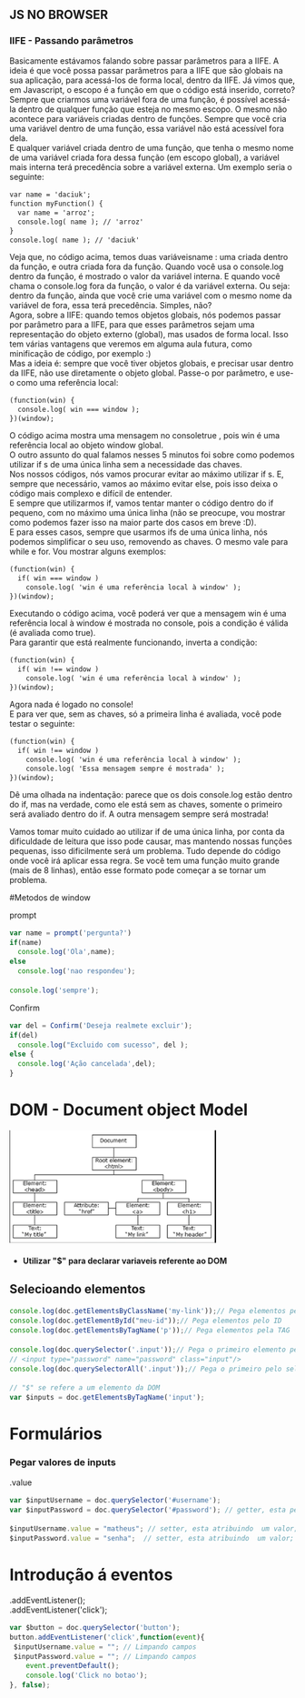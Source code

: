 ## JS NO BROWSER  
### IIFE - Passando parâmetros
  Basicamente estávamos falando sobre passar parâmetros para a IIFE. A ideia é que você possa passar parâmetros para a IIFE que são globais na sua aplicação, para acessá-los de forma local, dentro da IIFE. Já vimos que, em Javascript, o escopo é a função em que o código está inserido, correto?   
  Sempre que criarmos uma variável fora de uma função, é possível acessá-la dentro de qualquer função que esteja no mesmo escopo. O mesmo não acontece para variáveis criadas dentro de funções. Sempre que você cria uma variável dentro de uma função, essa variável não está acessível fora dela.  
  E qualquer variável criada dentro de uma função, que tenha o mesmo nome de uma variável criada fora dessa função (em escopo global), a variável mais interna terá precedência sobre a variável externa.
Um exemplo seria o seguinte:

```JS
var name = 'daciuk';
function myFunction() {
  var name = 'arroz';
  console.log( name ); // 'arroz'
}
console.log( name ); // 'daciuk'

```
Veja que, no código acima, temos duas variáveisname : uma criada dentro da função, e outra criada fora da função. Quando você usa o console.log dentro da função, é mostrado o valor da variável interna. E quando você chama o console.log fora da função, o valor é da variável externa. Ou seja: dentro da função, ainda que você crie uma variável com o mesmo nome da variável de fora, essa terá precedência. Simples, não?  
Agora, sobre a IIFE: quando temos objetos globais, nós podemos passar por parâmetro para a IIFE, para que esses parâmetros sejam uma representação do objeto externo (global), mas usados de forma local. Isso tem várias vantagens que veremos em alguma aula futura, como minificação de código, por exemplo :)  
Mas a ideia é: sempre que você tiver objetos globais, e precisar usar dentro da IIFE, não use diretamente o objeto global. Passe-o por parâmetro, e use-o como uma referência local:

```
(function(win) {
  console.log( win === window );
})(window);
```
O código acima mostra uma mensagem no consoletrue , pois win  é uma referência local ao objeto window  global.  
O outro assunto do qual falamos nesses 5 minutos foi sobre como podemos utilizar if s de uma única linha sem a necessidade das chaves.  
Nos nossos códigos, nós vamos procurar evitar ao máximo utilizar if s. E, sempre que necessário, vamos ao máximo evitar else, pois isso deixa o código mais complexo e difícil de entender.  
E sempre que utilizarmos if, vamos tentar manter o código dentro do if  pequeno, com no máximo uma única linha (não se preocupe, vou mostrar como podemos fazer isso na maior parte dos casos em breve :D).  
E para esses casos, sempre que usarmos ifs de uma única linha, nós podemos simplificar o seu uso, removendo as chaves. O mesmo vale para while e for. Vou mostrar alguns exemplos:

```
(function(win) {
  if( win === window )
    console.log( 'win é uma referência local à window' );
})(window);
```
Executando o código acima, você poderá ver que a mensagem win é uma referência local à window é mostrada no console, pois a condição é válida (é avaliada como true).  
Para garantir que está realmente funcionando, inverta a condição:

```
(function(win) {
  if( win !== window )
    console.log( 'win é uma referência local à window' );
})(window);
```
Agora nada é logado no console!  
E para ver que, sem as chaves, só a primeira linha é avaliada, você pode testar o seguinte:

```
(function(win) {
  if( win !== window )
    console.log( 'win é uma referência local à window' );
    console.log( 'Essa mensagem sempre é mostrada' );
})(window);
```
Dê uma olhada na indentação: parece que os dois console.log estão dentro do if, mas na verdade, como ele está sem as chaves, somente o primeiro será avaliado dentro do if. A outra mensagem sempre será mostrada!

Vamos tomar muito cuidado ao utilizar if  de uma única linha, por conta da dificuldade de leitura que isso pode causar, mas mantendo nossas funções pequenas, isso dificilmente será um problema. Tudo depende do código onde você irá aplicar essa regra. Se você tem uma função muito grande (mais de 8 linhas), então esse formato pode começar a se tornar um problema.


#Metodos  de window

prompt
```js
var name = prompt('pergunta?')
if(name)
  console.log('Ola',name);
else
  console.log('nao respondeu');

console.log('sempre');
```

Confirm
```js
var del = Confirm('Deseja realmete excluir');
if(del)
  console.log("Excluido com sucesso", del );
else {
  console.log('Ação cancelada',del);
}
```
# DOM - Document object Model
![alt text](DOM.png)  

* ####  Utilizar "$" para declarar variaveis referente ao DOM  
 ## Selecioando elementos

```js
console.log(doc.getElementsByClassName('my-link'));// Pega elementos pela class
console.log(doc.getElementById("meu-id"));// Pega elementos pelo ID
console.log(doc.getElementsByTagName('p'));// Pega elementos pela TAG

console.log(doc.querySelector('.input'));// Pega o primeiro elemento pelo seletor CSS
// <input type="password" name="password" class="input"/>
console.log(doc.querySelectorAll('.input'));// Pega o primeiro pelo seletor CSS

// "$" se refere a um elemento da DOM
var $inputs = doc.getElementsByTagName('input');
```


# Formulários

### Pegar valores de inputs

.value
```js
var $inputUsername = doc.querySelector('#username');
var $inputPassword = doc.querySelector('#password'); // getter, esta pegando o valor do campo

$inputUsername.value = "matheus"; // setter, esta atribuindo  um valor;
$inputPassword.value = "senha";  // setter, esta atribuindo  um valor;

```

# Introdução á eventos

.addEventListener();  
.addEventListener('click');

```js
var $button = doc.querySelector('button');
button.addEventListener('click',function(event){
 $inputUsername.value = ""; // Limpando campos
 $inputPassword.value = ""; // Limpando campos
    event.preventDefault();
    console.log('Click no botao');
}, false);
```
